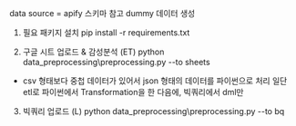 data source = apify 스키마 참고 dummy 데이터 생성

1. 필요 패키지 설치
pip install -r requirements.txt

2. 구글 시트 업로드 & 감성분석 (ET)
python data_preprocessing\preprocessing.py --to sheets

- csv 형태보다 중첩 데이터가 있어서 json 형태의 데이터를 파이썬으로 처리
일단 etl로 파이썬에서 Transformation을 한 다음에, 빅쿼리에서 dml만

3. 빅쿼리 업로드 (L)
python data_preprocessing\preprocessing.py --to bq
